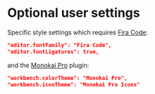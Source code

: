 # Optional user settings

Specific style settings which requires [Fira Code](https://github.com/tonsky/FiraCode):

```json
"editor.fontFamily": "Fira Code",
"editor.fontLigatures": true,
```

and the [Monokai Pro](https://www.monokai.pro/vscode) plugin:

```json
"workbench.colorTheme": "Monokai Pro",
"workbench.iconTheme": "Monokai Pro Icons"
```
